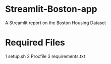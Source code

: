 # Streamlit-Boston-app
A Streamlit report on the Boston Housing Dataset

# Required Files
1 setup.sh
2 Procfile
3 requirements.txt

